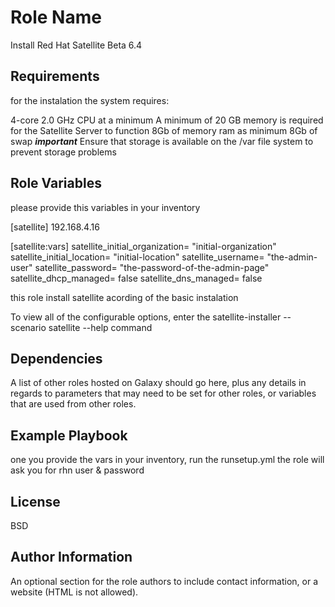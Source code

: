 Role Name
=========

Install Red Hat Satellite Beta 6.4 

Requirements
------------

for the instalation the system requires:

4-core 2.0 GHz CPU at a minimum
A minimum of 20 GB memory is required for the Satellite Server to function
8Gb of memory ram as minimum
8Gb of swap
***important***
Ensure that storage is available on the /var file system to prevent storage problems

Role Variables
--------------
please provide this variables in your inventory

[satellite]
192.168.4.16

[satellite:vars]
satellite_initial_organization= "initial-organization"
satellite_initial_location= "initial-location"
satellite_username= "the-admin-user"
satellite_password= "the-password-of-the-admin-page"
satellite_dhcp_managed= false
satellite_dns_managed= false


this role install satellite acording of the basic instalation

To view all of the configurable options, enter the satellite-installer --scenario
satellite --help command

Dependencies
------------

A list of other roles hosted on Galaxy should go here, plus any details in regards to parameters that may need to be set for other roles, or variables that are used from other roles.

Example Playbook
----------------
one you provide the vars in your inventory, run the runsetup.yml the role will ask you for rhn user & password

License
-------

BSD

Author Information
------------------

An optional section for the role authors to include contact information, or a website (HTML is not allowed).
